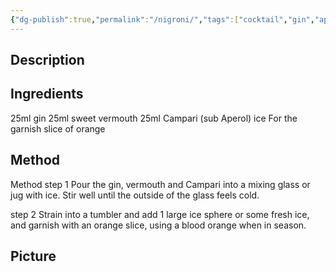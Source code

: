 ```yaml
---
{"dg-publish":true,"permalink":"/nigroni/","tags":["cocktail","gin","aperol","Sweet-Vermouth"]}
---
```


## Description


## Ingredients

25ml gin
25ml sweet vermouth
25ml Campari (sub Aperol)
ice
For the garnish
slice of orange


## Method

Method
step 1
Pour the gin, vermouth and Campari into a mixing glass or jug with ice. Stir well until the outside of the glass feels cold.

step 2
Strain into a tumbler and add 1 large ice sphere or some fresh ice, and garnish with an orange slice, using a blood orange when in season.
## Picture
